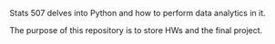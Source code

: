 Stats 507 delves into Python and how to perform data analytics in it.

The purpose of this repository is to store HWs and the final project.
